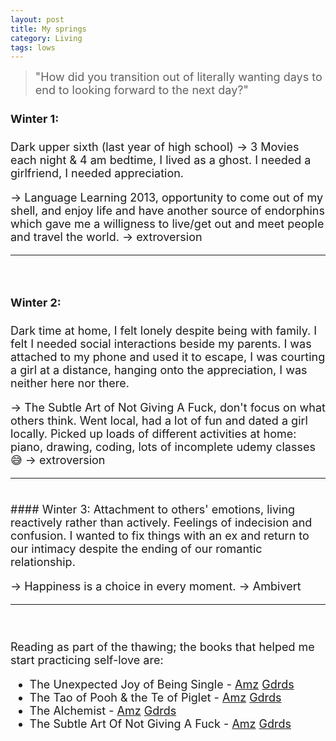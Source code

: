 ```yaml
---
layout: post
title: My springs
category: Living
tags: lows
---
```


> <font size="4"> "How did you transition out of literally wanting days to end to looking forward to the next day?"

#### Winter 1:
Dark upper sixth (last year of high school) -> 3 Movies each night & 4 am bedtime, I lived as a ghost. I needed a girlfriend, I needed appreciation.

-> Language Learning 2013, opportunity to come out of my shell, and enjoy life and have another source of endorphins which gave me a willigness to live/get out and meet people and travel the world. -> extroversion

---

<br>

#### Winter 2:
Dark time at home, I felt lonely despite being with family. I felt I needed social interactions beside my parents. I was attached to my phone and used it to escape, I was courting a girl at a distance, hanging onto the appreciation, I was neither here nor there.

-> The Subtle Art of Not Giving A Fuck, don't focus on what others think. Went local, had a lot of fun and dated a girl locally. Picked up loads of different activities at home: piano, drawing, coding, lots of incomplete udemy classes 😅 -> extroversion

---

<br>
#### Winter 3:
Attachment to others' emotions, living reactively rather than actively. Feelings of indecision and confusion. I wanted to fix things with an ex and return to our intimacy despite the ending of our romantic relationship.

-> Happiness is a choice in every moment. -> Ambivert

---

<br>

Reading as part of the thawing; the books that helped me start practicing self-love are:
- The Unexpected Joy of Being Single - <!--Blg--> [Amz][bk1amz] [Gdrds][bk1gdrds]
- The Tao of Pooh & the Te of Piglet - <!--Blg--> [Amz][bk2amz] [Gdrds][bk2gdrds]
- The Alchemist - <!--Blg--> [Amz][bk3amz] [Gdrds][bk3gdrds]
- The Subtle Art Of Not Giving A Fuck - <!--Blg--> [Amz][bk4amz] [Gdrds][bk4gdrds]

<!--bk1-->
[bk1amz]: https://amzn.to/3s2ZnaU "Amazon Affiliate Link"
[bk1gdrds]: https://www.goodreads.com/book/show/39831201-the-unexpected-joy-of-being-single "Goodreads link"

<!--bk2-->
[bk2amz]: https://amzn.to/3cTkAxk "Amazon Affiliate Link"
[bk2gdrds]: https://www.goodreads.com/book/show/29554877-the-tao-of-pooh-and-the-te-of-piglet "Goodreads link"

<!--bk3-->
[bk3amz]: https://amzn.to/3s4xVti "Amazon Affiliate Link"
[bk3gdrds]: https://www.goodreads.com/book/show/18144590-the-alchemist "Goodreads link"
<!--bk4-->
[bk4amz]: https://amzn.to/3tE9mUe "Amazon Affiliate Link"
[bk4gdrds]: https://www.goodreads.com/book/show/39288400-the-subtle-art-of-not-giving-a-f-uck "Goodreads link"
